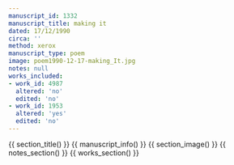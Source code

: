 ```yaml
---
manuscript_id: 1332
manuscript_title: making it
dated: 17/12/1990
circa: ''
method: xerox
manuscript_type: poem
image: poem1990-12-17-making_It.jpg
notes: null
works_included:
- work_id: 4987
  altered: 'no'
  edited: 'no'
- work_id: 1953
  altered: 'yes'
  edited: 'no'
---
```


{{ section_title() }}
{{ manuscript_info() }}
{{ section_image() }}
{{ notes_section() }}
{{ works_section() }}
